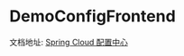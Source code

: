 # DemoConfigFrontend

文档地址: [Spring Cloud 配置中心](https://consolelog.gitee.io/docker-config-server-all-in-one/)
